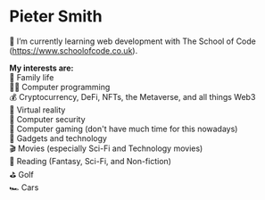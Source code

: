 <!--
**SuperFlyz81/SuperFlyz81** is a ✨ _special_ ✨ repository because its `README.md` (this file) appears on your GitHub profile.

Here are some ideas to get you started:

- 🔭 I’m currently working on ...
- 🌱 I’m currently learning ...
- 👯 I’m looking to collaborate on ...
- 🤔 I’m looking for help with ...
- 💬 Ask me about ...
- 📫 How to reach me: ...
- 😄 Pronouns: ...
- ⚡ Fun fact: ...
-->

# Pieter Smith
🌱 I’m currently learning web development with The School of Code (https://www.schoolofcode.co.uk).

**My interests are:**  
🏡 Family life  
👨‍💻 Computer programming  
💰 Cryptocurrency, DeFi, NFTs, the Metaverse, and all things Web3  
🥽 Virtual reality  
🔐 Computer security  
👾 Computer gaming (don't have much time for this nowadays)  
📱 Gadgets and technology  
🎬 Movies (especially Sci-Fi and Technology movies)  
📖 Reading (Fantasy, Sci-Fi, and Non-fiction)  
⛳️ Golf  
🏎️ Cars  
